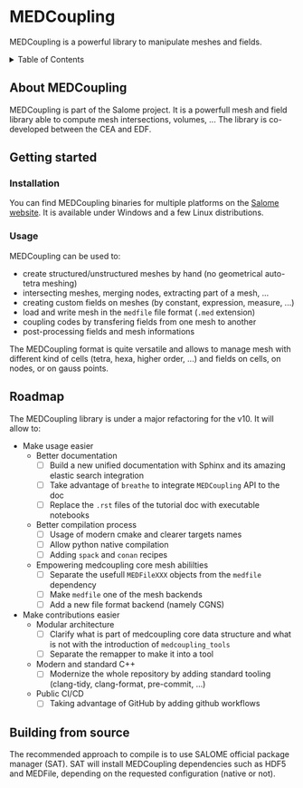 <a id="readme-top"></a>

# MEDCoupling

MEDCoupling is a powerful library to manipulate meshes and fields. 

<!-- TABLE OF CONTENTS -->
<details>
    <summary>Table of Contents</summary>
    <ol>
        <li>
            <a href="#about-medcoupling">About MEDCoupling</a>
        </li>
        <li>
            <a href="#getting-stated">Getting started</a>
        </li>
        <ul>
            <li><a href="#installation">Installation</a></li>
            <li><a href="#usage">Usage</a></li>
        </ul>
        <li>
            <a href="#roadmap">Roadmap</a>
        </li>
        <li>
            <a href="#building-from-source">Building from source</a>
        </li>
    </ol>
</details>

<!-- CONTENT -->

## About MEDCoupling

MEDCoupling is part of the Salome project. It is a powerfull mesh and field
library able to compute mesh intersections, volumes, ...
The library is co-developed between the CEA and EDF.

## Getting started

### Installation

You can find MEDCoupling binaries for multiple platforms on the
[Salome website](https://salome-platform.org). It is available under Windows
and a few Linux distributions.

### Usage

MEDCoupling can be used to:
- create structured/unstructured meshes by hand (no geometrical auto-tetra meshing)
- intersecting meshes, merging nodes, extracting part of a mesh, ...
- creating custom fields on meshes (by constant, expression, measure, ...)
- load and write mesh in the `medfile` file format (`.med` extension)
- coupling codes by transfering fields from one mesh to another
- post-processing fields and mesh informations

The MEDCoupling format is quite versatile and allows to manage mesh with different kind of cells (tetra, hexa, higher order, ...) and fields on cells, on nodes, or on gauss points.

## Roadmap

The MEDCoupling library is under a major refactoring for the v10. It will allow to:
- Make usage easier
    - Better documentation
        - [ ] Build a new unified documentation with Sphinx and its amazing elastic
          search integration
        - [ ] Take advantage of `breathe` to integrate `MEDCoupling` API to the doc
        - [ ] Replace the `.rst` files of the tutorial doc with executable notebooks
    - Better compilation process
        - [ ] Usage of modern cmake and clearer targets names
        - [ ] Allow python native compilation
        - [ ] Adding `spack` and `conan` recipes
    - Empowering medcoupling core mesh abililties
        - [ ] Separate the usefull `MEDFileXXX` objects from the `medfile` dependency
        - [ ] Make `medfile` one of the mesh backends
        - [ ] Add a new file format backend (namely CGNS)
- Make contributions easier
    - Modular architecture
        - [ ] Clarify what is part of medcoupling core data structure and what is not
          with the introduction of `medcoupling_tools`
        - [ ] Separate the remapper to make it into a tool
    - Modern and standard C++
        - [ ] Modernize the whole repository by adding standard tooling (clang-tidy,
          clang-format, pre-commit, ...)
    - Public CI/CD
        - [ ] Taking advantage of GitHub by adding github workflows

## Building from source

The recommended approach to compile is to use SALOME official package
manager (SAT). SAT will install MEDCoupling dependencies such as HDF5 and
MEDFile, depending on the requested configuration (native or not).
